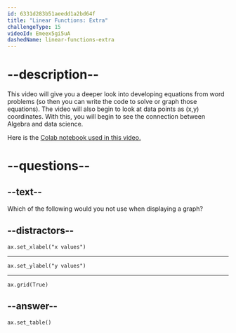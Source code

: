 ```yaml
---
id: 6331d283b51aeedd1a2bd64f
title: "Linear Functions: Extra"
challengeType: 15
videoId: Emeex5gi5uA
dashedName: linear-functions-extra
---
```


# --description--

This video will give you a deeper look into developing equations from word problems (so then you can write the code to solve or graph those equations). The video will also begin to look at data points as (x,y) coordinates. With this, you will begin to see the connection between Algebra and data science.

Here is the <a href="https://colab.research.google.com/drive/1OzC7gqCNWNzwv50ziNeG2IJhbXm88-XK?usp=sharing" target="_blank" rel="noopener noreferrer nofollow">Colab notebook used in this video.</a>

# --questions--

## --text--

Which of the following would you not use when displaying a graph?

## --distractors--

`ax.set_xlabel("x values")`

---

`ax.set_ylabel("y values")`

---

`ax.grid(True)`

## --answer--

`ax.set_table()`

